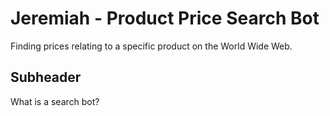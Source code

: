 # Jeremiah - Product Price Search Bot
Finding prices relating to a specific product on the World Wide Web.
## Subheader
What is a search bot?


